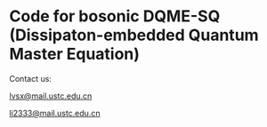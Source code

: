 # Code for bosonic DQME-SQ (Dissipaton-embedded Quantum Master Equation)

Contact us:

lvsx@mail.ustc.edu.cn

li2333@mail.ustc.edu.cn